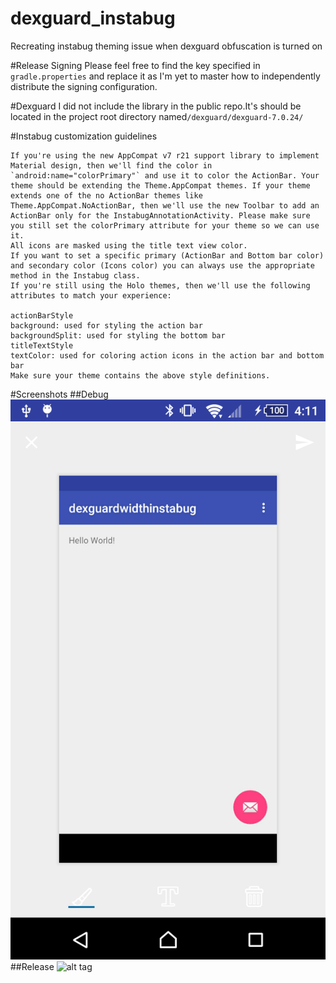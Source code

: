 # dexguard_instabug
Recreating instabug theming issue when dexguard obfuscation is turned on

#Release Signing
Please feel free to find the key specified in `gradle.properties` and replace it as I'm yet to master how to independently distribute the signing configuration.

#Dexguard
I did not include the library in the public repo.It's should be located in the project root directory named`/dexguard/dexguard-7.0.24/`

#Instabug customization guidelines


	If you're using the new AppCompat v7 r21 support library to implement Material design, then we'll find the color in `android:name="colorPrimary"` and use it to color the ActionBar. Your theme should be extending the Theme.AppCompat themes. If your theme extends one of the no ActionBar themes like Theme.AppCompat.NoActionBar, then we'll use the new Toolbar to add an ActionBar only for the InstabugAnnotationActivity. Please make sure you still set the colorPrimary attribute for your theme so we can use it.
	All icons are masked using the title text view color.
	If you want to set a specific primary (ActionBar and Bottom bar color) and secondary color (Icons color) you can always use the appropriate method in the Instabug class.
	If you're still using the Holo themes, then we'll use the following attributes to match your experience:

	actionBarStyle
	background: used for styling the action bar
	backgroundSplit: used for styling the bottom bar
	titleTextStyle
	textColor: used for coloring action icons in the action bar and bottom bar
	Make sure your theme contains the above style definitions.

#Screenshots
##Debug
![alt tag](https://github.com/sl378/dexguard_instabug/blob/master/release.png)
##Release
![alt tag](https://github.com/sl378/dexguard_instabug/blob/master/debuge.png)